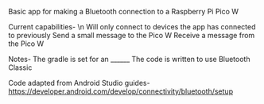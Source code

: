 Basic app for making a Bluetooth connection to a Raspberry Pi Pico W

Current capabilities- \n
Will only connect to devices the app has connected to previously
Send a small message to the Pico W
Receive a message from the Pico W


Notes-
The gradle is set for an ______
The code is written to use Bluetooth Classic


Code adapted from Android Studio guides-
https://developer.android.com/develop/connectivity/bluetooth/setup
